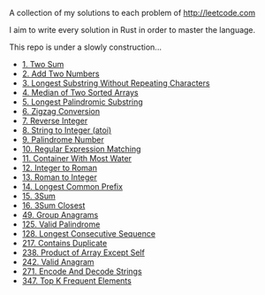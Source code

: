 A collection of my solutions to each problem of http://leetcode.com

I aim to write every solution in Rust in order to master the language.

This repo is under a slowly construction...

- [1. Two Sum](https://github.com/Gabones/leet-code/blob/master/src/two_sum.rs)
- [2. Add Two Numbers](https://github.com/Gabones/leet-code/blob/master/src/add_two_numbers.rs)
- [3. Longest Substring Without Repeating Characters](https://github.com/Gabones/leet-code/blob/master/src/longest_substring.rs)
- [4. Median of Two Sorted Arrays](https://github.com/Gabones/leet-code/blob/master/src/median_sorted_arrays.rs)
- [5. Longest Palindromic Substring](https://github.com/Gabones/leet-code/blob/master/src/long_palind_substr.rs)
- [6. Zigzag Conversion](https://github.com/Gabones/leet-code/blob/master/src/zigzag_conversion.rs)
- [7. Reverse Integer](https://github.com/Gabones/leet-code/blob/master/src/reverse_integer.rs)
- [8. String to Integer (atoi)](https://github.com/Gabones/leet-code/blob/master/src/string_to_integer.rs)
- [9. Palindrome Number](https://github.com/Gabones/leet-code/blob/master/src/palindrome_number.rs)
- [10. Regular Expression Matching](https://github.com/Gabones/leet-code/blob/master/src/regular_expression_matching.rs)
- [11. Container With Most Water](https://github.com/Gabones/leet-code/blob/master/src/container_with_most_water.rs)
- [12. Integer to Roman](https://github.com/Gabones/leet-code/blob/master/src/integer_to_roman.rs)
- [13. Roman to Integer](https://github.com/Gabones/leet-code/blob/master/src/roman_to_integer.rs)
- [14. Longest Common Prefix](https://github.com/Gabones/leet-code/blob/master/src/longest_common_prefix.rs)
- [15. 3Sum](https://github.com/Gabones/leet-code/blob/master/src/three_sum.rs)
- [16. 3Sum Closest](https://github.com/Gabones/leet-code/blob/master/src/three_sum_closest.rs)
- [49. Group Anagrams](https://github.com/Gabones/leet-code/blob/master/src/group_anagrams.rs)
- [125. Valid Palindrome](https://github.com/Gabones/leet-code/blob/master/src/valid_palindrome.rs)
- [128. Longest Consecutive Sequence](https://github.com/Gabones/leet-code/blob/master/src/longest_consecutive_sequence.rs)
- [217. Contains Duplicate](https://github.com/Gabones/leet-code/blob/master/src/contains_duplicate.rs)
- [238. Product of Array Except Self](https://github.com/Gabones/leet-code/blob/master/src/product_of_array_except_self.rs)
- [242. Valid Anagram](https://github.com/Gabones/leet-code/blob/master/src/valid_anagram.rs)
- [271. Encode And Decode Strings](https://github.com/Gabones/leet-code/blob/master/src/enconde_and_decode_strings.rs)
- [347. Top K Frequent Elements](https://github.com/Gabones/leet-code/blob/master/src/top_k_frequent_elements.rs)
